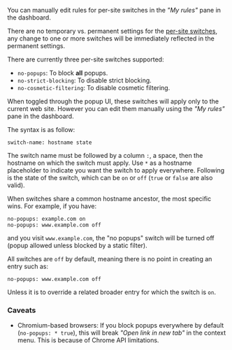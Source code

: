 You can manually edit rules for per-site switches in the _"My rules"_ pane in the dashboard.

There are no temporary vs. permanent settings for the [per-site switches](https://github.com/gorhill/uBlock/wiki/Quick-guide:-popup-user-interface#the-site-based-switches), any change to one or more switches will be immediately reflected in the permanent settings.

There are currently three per-site switches supported:

- `no-popups`: To block **all** popups.
- `no-strict-blocking`: To disable strict blocking.
- `no-cosmetic-filtering`: To disable cosmetic filtering.

When toggled through the popup UI, these switches will apply only to the current web site. However you can edit them manually using the _"My rules"_ pane in the dashboard.

The syntax is as follow:

    switch-name: hostname state

The switch name must be followed by a column `:`, a space, then the hostname on which the switch must apply. Use `*` as a hostname placeholder to indicate you want the switch to apply everywhere. Following is the state of the switch, which can be `on` or `off` (`true` or `false` are also valid).

When switches share a common hostname ancestor, the most specific wins. For example, if you have:

    no-popups: example.com on
    no-popups: www.example.com off

and you visit `www.example.com`, the "no popups" switch will be turned off (popup allowed unless blocked by a static filter).

All switches are `off` by default, meaning there is no point in creating an entry such as:

    no-popups: www.example.com off

Unless it is to override a related broader entry for which the switch is `on`.

### Caveats

- Chromium-based browsers: If you block popups everywhere by default (`no-popups: * true`), this will break _"Open link in new tab"_ in the context menu. This is because of Chrome API limitations.